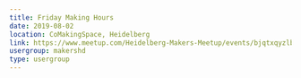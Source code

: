 ```yaml
---
title: Friday Making Hours
date: 2019-08-02
location: CoMakingSpace, Heidelberg
link: https://www.meetup.com/Heidelberg-Makers-Meetup/events/bjqtxqyzlbdb/
usergroup: makershd
type: usergroup
---
```

